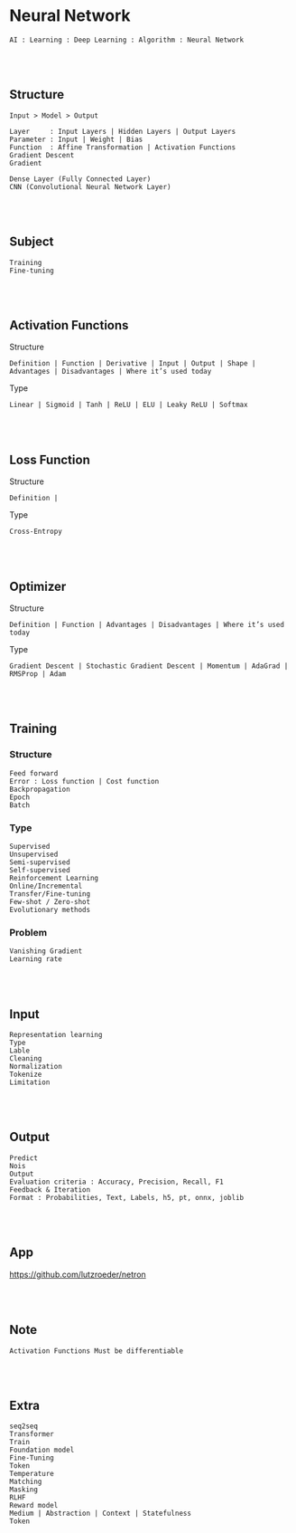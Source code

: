 <!--------------------------------------------------------------------------------- Description -->
# Neural Network
    AI : Learning : Deep Learning : Algorithm : Neural Network

<!--------------------------------------------------------------------------------- Structure -->
<br><br>

## Structure
```
Input > Model > Output
```
```
Layer     : Input Layers | Hidden Layers | Output Layers
Parameter : Input | Weight | Bias
Function  : Affine Transformation | Activation Functions
Gradient Descent
Gradient
```
```
Dense Layer (Fully Connected Layer)
CNN (Convolutional Neural Network Layer)
```

<!--------------------------------------------------------------------------------- Subject -->
<br><br>

## Subject
```
Training
Fine-tuning
```

<!--------------------------------------------------------------------------------- Activation Functions -->
<br><br>

## Activation Functions
<!-------------------------- Structure -->
Structure
```
Definition | Function | Derivative | Input | Output | Shape | Advantages | Disadvantages | Where it’s used today
```
<!-------------------------- Type -->
Type
```
Linear | Sigmoid | Tanh | ReLU | ELU | Leaky ReLU | Softmax
```

<!--------------------------------------------------------------------------------- Loss Function -->
<br><br>

## Loss Function
<!-------------------------- Structure -->
Structure
```
Definition |
```
<!-------------------------- Type -->
Type
```
Cross-Entropy
```

<!--------------------------------------------------------------------------------- Optimizer -->
<br><br>

## Optimizer
<!-------------------------- Structure -->
Structure
```
Definition | Function | Advantages | Disadvantages | Where it’s used today
```
<!-------------------------- Type -->
Type
```
Gradient Descent | Stochastic Gradient Descent | Momentum | AdaGrad | RMSProp | Adam
```

<!--------------------------------------------------------------------------------- Training -->
<br><br>

## Training
<!-------------------------- Structure -->
### Structure
```
Feed forward
Error : Loss function | Cost function
Backpropagation
Epoch
Batch
```
<!-------------------------- Type -->
### Type
```
Supervised
Unsupervised
Semi-supervised
Self-supervised
Reinforcement Learning
Online/Incremental
Transfer/Fine-tuning
Few-shot / Zero-shot
Evolutionary methods
```
<!-------------------------- Problem -->
### Problem
```
Vanishing Gradient
Learning rate
```

<!--------------------------------------------------------------------------------- Input -->
<br><br>

## Input
```
Representation learning
Type
Lable
Cleaning
Normalization
Tokenize
Limitation
```

<!--------------------------------------------------------------------------------- Output -->
<br><br>

## Output
```
Predict
Nois
Output 
Evaluation criteria : Accuracy, Precision, Recall, F1
Feedback & Iteration
Format : Probabilities, Text, Labels, h5, pt, onnx, joblib
```

<!--------------------------------------------------------------------------------- App -->
<br><br>

## App
https://github.com/lutzroeder/netron

<!--------------------------------------------------------------------------------- Note -->
<br><br>

## Note
```
Activation Functions Must be differentiable
```

<!--------------------------------------------------------------------------------- Extra -->
<br><br>

## Extra
```
seq2seq
Transformer
Train
Foundation model
Fine-Tuning
Token
Temperature
Matching
Masking
RLHF
Reward model
Medium | Abstraction | Context | Statefulness
Token
```
